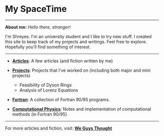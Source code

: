 # My SpaceTime

***

**About me:**
*Hello there, stranger!*

I'm Shreyes.
I'm an university student and I like to try new stuff. I created this site to keep track of my projects and writings. Feel free to explore. Hopefully you'll find something of interest.

***

- **[Articles](Articles/README.md)**: A few articles (and fiction written by me)

- **[Projects](Project/README.md)**: Projects that I've worked on (including both major and mini projects)
    - Feasibility of Dyson Rings
    - Analysis of Lorenz Equations

- **[Fortran](https://github.com/mshreyes/Fortran_Programs)**: A collection of Fortran 90/95 programs.

- **[Computational Physics](https://github.com/mshreyes/Computational-Physics)**: Notes and implementation of computational methods (in Fortran 90/95).

***

For more articles and fiction, visit: **[We Guys Thought](https://weguysthought.com/)**
